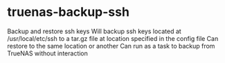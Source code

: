# truenas-backup-ssh
Backup and restore ssh keys
Will backup ssh keys located at /usr/local/etc/ssh to a tar.gz file at location specified in the config file
Can restore to the same location or another
Can run as a task to backup from TrueNAS without interaction
